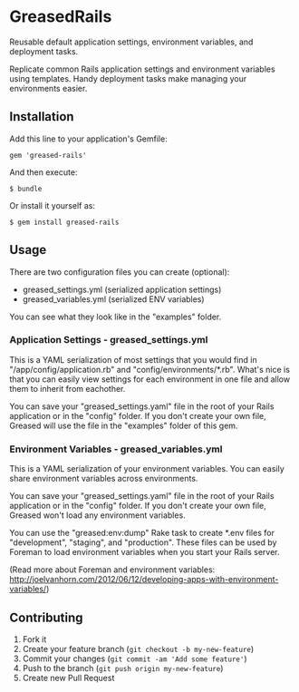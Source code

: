 # GreasedRails

Reusable default application settings, environment variables, and deployment tasks.

Replicate common Rails application settings and environment variables using templates. Handy deployment tasks make managing your environments easier.

## Installation

Add this line to your application's Gemfile:

    gem 'greased-rails'

And then execute:

    $ bundle

Or install it yourself as:

    $ gem install greased-rails

## Usage

There are two configuration files you can create (optional):

 * greased_settings.yml (serialized application settings)
 * greased_variables.yml (serialized ENV variables)

You can see what they look like in the "examples" folder.

### Application Settings - greased_settings.yml

This is a YAML serialization of most settings that you would find in "/app/config/application.rb" and "config/environments/*.rb". What's nice is that you can easily view settings for each environment in one file and allow them to inherit from eachother.

You can save your "greased_settings.yaml" file in the root of your Rails application or in the "config" folder. If you don't create your own file, Greased will use the file in the "examples" folder of this gem.

### Environment Variables - greased_variables.yml

This is a YAML serialization of your environment variables. You can easily share environment variables across environments.

You can save your "greased_settings.yaml" file in the root of your Rails application or in the "config" folder. If you don't create your own file, Greased won't load any environment variables.

You can use the "greased:env:dump" Rake task to create *.env files for "development", "staging", and "production". These files can be used by Foreman to load environment variables when you start your Rails server.

(Read more about Foreman and environment variables: http://joelvanhorn.com/2012/06/12/developing-apps-with-environment-variables/)

## Contributing

1. Fork it
2. Create your feature branch (`git checkout -b my-new-feature`)
3. Commit your changes (`git commit -am 'Add some feature'`)
4. Push to the branch (`git push origin my-new-feature`)
5. Create new Pull Request
